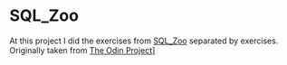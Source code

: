 # SQL_Zoo

At this project I did the exercises from [SQL_Zoo](https://sqlzoo.net/wiki/SQL_Tutorial) separated by exercises. 
Originally taken from [The Odin Project](https://www.theodinproject.com/courses/databases/lessons/sql)]